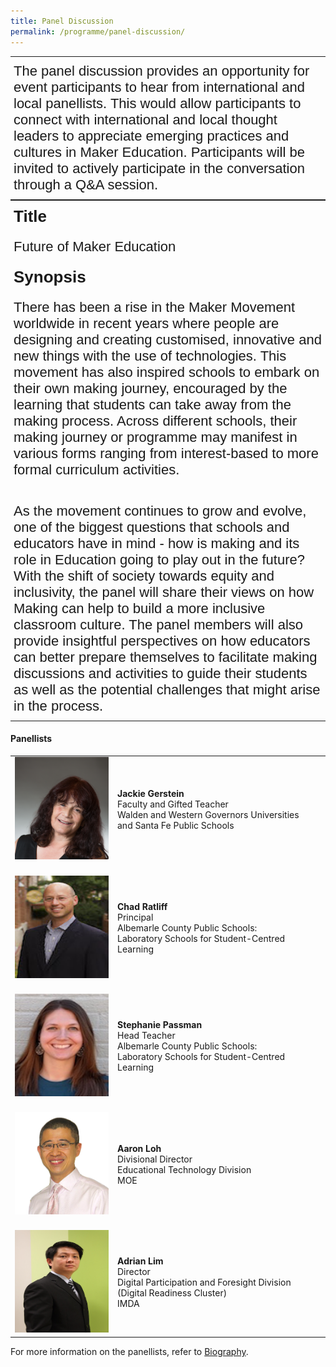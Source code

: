 ```yaml
---
title: Panel Discussion
permalink: /programme/panel-discussion/
---
```

<style type="text/css">
.tg  {border-collapse:collapse;border-spacing:0;margin:0px auto;}
.tg td{font-family:Arial, sans-serif;font-size:14px;padding:10px 5px;border-style:solid;border-width:1px;overflow:hidden;word-break:normal;border-color:black;}
.tg th{font-family:Arial, sans-serif;font-size:14px;font-weight:normal;padding:10px 5px;border-style:solid;border-width:1px;overflow:hidden;word-break:normal;border-color:black;}
.tg .tg-kghl{font-size:22px;border-color:inherit;text-align:left;vertical-align:middle}
</style>
<table class="tg">
  <tr>
    <td class="tg-kghl">The panel discussion provides an opportunity for event participants to hear from international and local panellists. This would allow participants to connect with international and local thought leaders to appreciate emerging practices and cultures in Maker Education. Participants will be invited to actively participate in the conversation through a Q&amp;A session.<br></td>
  </tr>
</table>

<style type="text/css">
.tg  {border-collapse:collapse;border-spacing:0;border:none;margin:0px auto;}
.tg td{font-family:Arial, sans-serif;font-size:14px;padding:10px 5px;border-style:solid;border-width:0px;overflow:hidden;word-break:normal;}
.tg th{font-family:Arial, sans-serif;font-size:14px;font-weight:normal;padding:10px 5px;border-style:solid;border-width:0px;overflow:hidden;word-break:normal;}
.tg .tg-qbwe{font-size:26px;font-family:Impact, Charcoal, sans-serif !important;;text-align:left;vertical-align:top}
.tg .tg-cyim{font-size:22px;text-align:left;vertical-align:top}
.tg .tg-kd7i{font-size:26px;font-family:Impact, Charcoal, sans-serif !important;;text-align:left;vertical-align:middle}
.tg .tg-0lax{text-align:left;vertical-align:top}
</style>
<table class="tg">
  <tr>
    <td class="tg-kd7i"><span style="font-weight:bold">Title</span></td>
  </tr>
  <tr>
    <td class="tg-cyim">Future of Maker Education</td>
  </tr>
  <tr>
    <td class="tg-qbwe"><span style="font-weight:bold">Synopsis</span></td>
  </tr>
  <tr>
    <td class="tg-cyim">There has been a rise in the Maker Movement worldwide in recent years where people are designing and creating customised, innovative and new things with the use of technologies. This movement has also inspired schools to embark on their own making journey, encouraged by the learning that students can take away from the making process. Across different schools, their making journey or programme may manifest in various forms ranging from interest-based to more formal curriculum activities.</td>
  </tr>
  <tr>
    <td class="tg-0lax"></td>
  </tr>
  <tr>
    <td class="tg-cyim">As the movement continues to grow and evolve, one of the biggest questions that schools and educators have in mind - how is making and its role in Education going to play out in the future? With the shift of society towards equity and inclusivity, the panel will share their views on how Making can help to build a more inclusive classroom culture. The panel members will also provide insightful perspectives on how educators can better prepare themselves to facilitate making discussions and activities to guide their students as well as the potential challenges that might arise in the process.</td>
  </tr>
</table>


#### **Panellists**

<table style="width: 100%;" border="0" cellpadding="10">
<tbody>
<tr>
<td style="width: 150px;"><img src="/images/Photo_Jackie Gerstein.png" alt="Jackie Gerstein" /><br></td>
<td><strong>Jackie Gerstein</strong><br />Faculty and Gifted Teacher<br />Walden and Western Governors Universities<br />and Santa Fe Public Schools<br></td>
</tr>
<tr>
<td><br><img src="/images/Photo_Chad Ratliff.jpg" alt="Chad Ratliff" /><br></td>
<td><br><strong>Chad Ratliff</strong><br />Principal<br />Albemarle County Public Schools:<br />Laboratory Schools for 
Student-Centred Learning<br></td>
</tr>
<tr>
<td><br><img src="/images/Photo_Stephanie Passman.jpg" alt="Stephanie Passman" /><br></td>
<td><br><strong>Stephanie Passman</strong><br />Head Teacher<br />Albemarle County Public Schools:<br />Laboratory Schools for 
Student-Centred Learning<br></td>
</tr>
<tr>
<td><br><img src="/images/Aaron Loh Photo.png" alt="Aaron Loh" /><br></td>
<td><br><strong>Aaron Loh</strong><br />Divisional Director<br />Educational Technology Division<br />MOE<br></td>
</tr>
<tr>
<td><br><img src="/images/Adrian Lim Photo.JPG" alt="Adrian Lim" /><br></td>
<td><br><strong>Adrian Lim</strong><br />Director<br />Digital Participation and Foresight Division<br />(Digital Readiness Cluster)<br />IMDA<br></td>
</tr> 
</tbody>
</table>


For more information on the panellists, refer to [Biography](/pages/biography/). 

